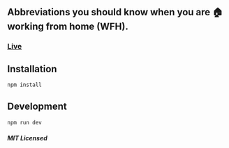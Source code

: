## Abbreviations you should know when you are 🏠 working from home (WFH).

### [Live](https://wfh-abbrs.vercel.app/)

## Installation

```bash
npm install
```

## Development

```bash
npm run dev
```


##### MIT Licensed
